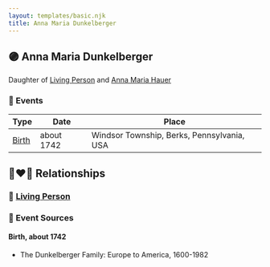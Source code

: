 ```yaml
---
layout: templates/basic.njk
title: Anna Maria Dunkelberger
---
```

## 🟣 Anna Maria Dunkelberger

Daughter of [Living Person](/people/1/13545057) and [Anna Maria Hauer](/people/2/22963774)

### 📆 Events

Type | Date | Place
------ | ------ | ------
[Birth](#event-4d440696-b1e8-419f-a356-10840bffab0c) | about 1742 | Windsor Township, Berks, Pennsylvania, USA

## 👩‍❤️‍👨 Relationships

### 🔵 [Living Person](/people/5/51985736)

### 📰 Event Sources

#### <a id="event-4d440696-b1e8-419f-a356-10840bffab0c"></a> Birth, about 1742
* The Dunkelberger Family: Europe to America, 1600-1982
